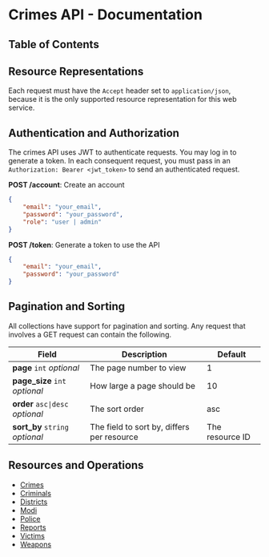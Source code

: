 # Crimes API - Documentation

## Table of Contents

## Resource Representations

Each request must have the `Accept` header set to `application/json`, because it is the only supported resource representation for this web service.

## Authentication and Authorization
The crimes API uses JWT to authenticate requests. You may log in to generate a token. In each consequent request, you must pass in an `Authorization: Bearer <jwt_token>` to send an authenticated request.

**POST /account**: Create an account

```json
{
    "email": "your_email",
    "password": "your_password",
    "role": "user | admin"
}
```

**POST /token**: Generate a token to use the API

```json
{
    "email": "your_email",
    "password": "your_password"
}
```

## Pagination and Sorting

All collections have support for pagination and sorting. Any request that involves a GET request can contain the following.

| Field | Description | Default |
| --| --| -- |
| **page** `int` *optional* | The page number to view | 1
| **page_size** `int` *optional* | How large a page should be | 10
| **order** `asc\|desc` *optional* | The sort order | asc
| **sort_by** `string` *optional* | The field to sort by, differs per resource | The resource ID

## Resources and Operations

- [Crimes](crimes.md)
- [Criminals](criminals.md)
- [Districts](districts.md)
- [Modi](modi.md)
- [Police](police.md)
- [Reports](reports.md)
- [Victims](victims.md)
- [Weapons](weapons.md)